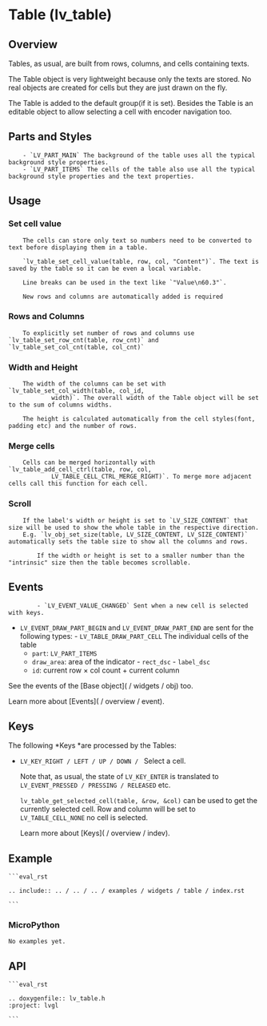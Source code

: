 # Table (lv_table)

## Overview

Tables, as usual, are built from rows, columns, and cells containing texts.

The Table object is very lightweight because only the texts are stored. No real objects are created for cells but they are just drawn on the fly.

The Table is added to the default group(if it is set). Besides the Table is an editable object to allow selecting a cell with encoder navigation too.

## Parts and Styles
		- `LV_PART_MAIN` The background of the table uses all the typical background style properties.
		- `LV_PART_ITEMS` The cells of the table also use all the typical background style properties and the text properties.


## Usage

### Set cell value

		The cells can store only text so numbers need to be converted to text before displaying them in a table.

		`lv_table_set_cell_value(table, row, col, "Content")`. The text is saved by the table so it can be even a local variable.

		Line breaks can be used in the text like `"Value\n60.3"`.

		New rows and columns are automatically added is required

### Rows and Columns

		To explicitly set number of rows and columns use `lv_table_set_row_cnt(table, row_cnt)` and `lv_table_set_col_cnt(table, col_cnt)`

### Width and Height

		The width of the columns can be set with `lv_table_set_col_width(table, col_id,
				width)`. The overall width of the Table object will be set to the sum of columns widths.

		The height is calculated automatically from the cell styles(font, padding etc) and the number of rows.

### Merge cells

		Cells can be merged horizontally with `lv_table_add_cell_ctrl(table, row, col,
				LV_TABLE_CELL_CTRL_MERGE_RIGHT)`. To merge more adjacent cells call this function for each cell.

### Scroll
		If the label's width or height is set to `LV_SIZE_CONTENT` that size will be used to show the whole table in the respective direction.
		E.g. `lv_obj_set_size(table, LV_SIZE_CONTENT, LV_SIZE_CONTENT)` automatically sets the table size to show all the columns and rows.

			If the width or height is set to a smaller number than the "intrinsic" size then the table becomes scrollable.

## Events
			- `LV_EVENT_VALUE_CHANGED` Sent when a new cell is selected with keys.
- `LV_EVENT_DRAW_PART_BEGIN` and `LV_EVENT_DRAW_PART_END` are sent for the following types:
			- `LV_TABLE_DRAW_PART_CELL` The individual cells of the table
	- `part`: `LV_PART_ITEMS`
	- `draw_area`: area of the indicator
				- `rect_dsc`
				- `label_dsc`
	- `id`: current row &times;
col count + current column

See the events of the [Base object]( / widgets / obj) too.

Learn more about [Events]( / overview / event).

## Keys

The following *Keys *are processed by the Tables:
- `LV_KEY_RIGHT / LEFT / UP / DOWN / ` Select a cell.

	Note that, as usual, the state of `LV_KEY_ENTER` is translated to `LV_EVENT_PRESSED / PRESSING / RELEASED` etc.

	`lv_table_get_selected_cell(table, &row, &col)` can be used to get the currently selected cell. Row and
	column will be set to `LV_TABLE_CELL_NONE` no cell is selected.

	Learn more about [Keys]( / overview / indev).

## Example

	```eval_rst

	.. include:: .. / .. / .. / examples / widgets / table / index.rst

	```

### MicroPython
	No examples yet.

## API

	```eval_rst

	.. doxygenfile:: lv_table.h
	:project: lvgl

	```
